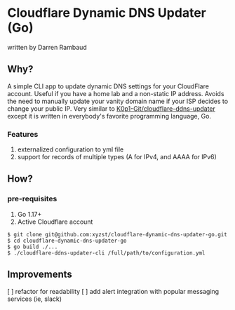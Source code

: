 # Cloudflare Dynamic DNS Updater (Go)

written by Darren Rambaud

## Why?

A simple CLI app to update dynamic DNS settings for your CloudFlare account. Useful if you have a home lab and a non-static 
IP address. Avoids the need to manually update your vanity domain name if your ISP decides to change your public IP. Very 
similar to [K0p1-Git/cloudflare-ddns-updater](https://github.com/K0p1-Git/cloudflare-ddns-updater) except it is written 
in everybody's favorite programming language, Go.

### Features
1. externalized configuration to yml file
2. support for records of multiple types (A for IPv4, and AAAA for IPv6) 

## How?

### pre-requisites
1. Go 1.17+
2. Active Cloudflare account

```
$ git clone git@github.com:xyzst/cloudflare-dynamic-dns-updater-go.git
$ cd cloudflare-dynamic-dns-updater-go
$ go build ./...
$ ./cloudflare-ddns-updater-cli /full/path/to/configuration.yml
```

## Improvements

[ ] refactor for readability
[ ] add alert integration with popular messaging services (ie, slack)
